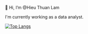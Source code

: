 👋 Hi, I’m @Hieu Thuan Lam

I'm currently working as a data analyst.

[![Top Langs](https://github-readme-stats.vercel.app/api/top-langs/?username=hieulam1312&layout=compact)](https://github.com/hieulam1312/github-readme-stats)

